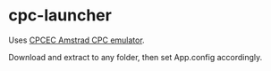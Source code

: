 # cpc-launcher

Uses [CPCEC Amstrad CPC emulator](http://cngsoft.no-ip.org/cpcec.htm).

Download and extract to any folder, then set App.config accordingly.